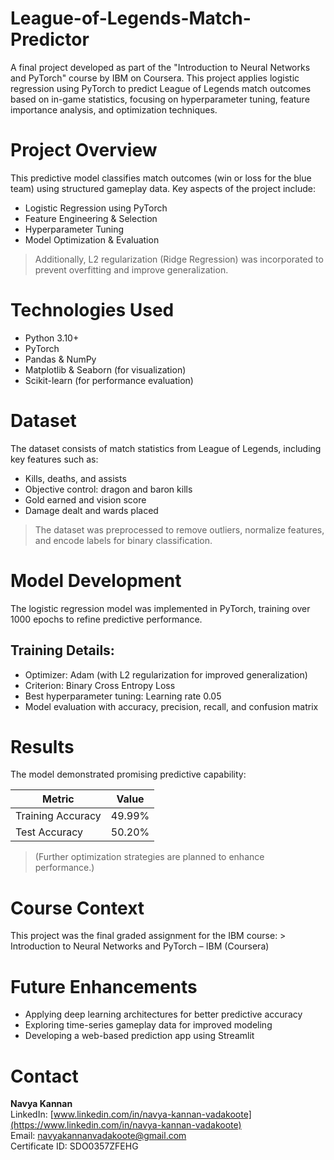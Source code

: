 # League-of-Legends-Match-Predictor
A final project developed as part of the "Introduction to Neural Networks and PyTorch" course by IBM on Coursera. This project applies logistic regression using PyTorch to predict League of Legends match outcomes based on in-game statistics, focusing on hyperparameter tuning, feature importance analysis, and optimization techniques.

# Project Overview
This predictive model classifies match outcomes (win or loss for the blue team) using structured gameplay data. Key aspects of the project include:
- Logistic Regression using PyTorch
- Feature Engineering & Selection
- Hyperparameter Tuning
- Model Optimization & Evaluation
>Additionally, L2 regularization (Ridge Regression) was incorporated to prevent overfitting and improve generalization.

# Technologies Used
- Python 3.10+
- PyTorch
- Pandas & NumPy
- Matplotlib & Seaborn (for visualization)
- Scikit-learn (for performance evaluation)

# Dataset
The dataset consists of match statistics from League of Legends, including key features such as:
- Kills, deaths, and assists
- Objective control: dragon and baron kills
- Gold earned and vision score
- Damage dealt and wards placed
>The dataset was preprocessed to remove outliers, normalize features, and encode labels for binary classification.

# Model Development
The logistic regression model was implemented in PyTorch, training over 1000 epochs to refine predictive performance.
## Training Details:
- Optimizer: Adam (with L2 regularization for improved generalization)
- Criterion: Binary Cross Entropy Loss
- Best hyperparameter tuning: Learning rate 0.05
- Model evaluation with accuracy, precision, recall, and confusion matrix

# Results
The model demonstrated promising predictive capability:

| Metric            | Value  |
|------------------|--------|
| Training Accuracy | 49.99% |
| Test Accuracy    | 50.20% |
>(Further optimization strategies are planned to enhance performance.)

# Course Context
This project was the final graded assignment for the IBM course: > Introduction to Neural Networks and PyTorch – IBM (Coursera)

# Future Enhancements
- Applying deep learning architectures for better predictive accuracy
- Exploring time-series gameplay data for improved modeling
- Developing a web-based prediction app using Streamlit

# Contact
**Navya Kannan**  
LinkedIn: [www.linkedin.com/in/navya-kannan-vadakoote](https://www.linkedin.com/in/navya-kannan-vadakoote)  
Email: navyakannanvadakoote@gmail.com  
Certificate ID: SDO0357ZFEHG  
